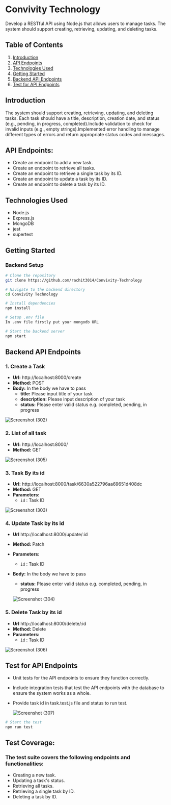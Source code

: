 # Convivity Technology

Develop a RESTful API using Node.js that allows users to manage tasks. The system should support creating, retrieving, updating, and deleting tasks.

## Table of Contents

1. [Introduction](#introduction)
2. [API Endpoints](#api-endpoints)
3. [Technologies Used](#technologies-used)
4. [Getting Started](#getting-started)
5. [Backend API Endpoints](#backend-api-endpoints)
6. [Test for API Endpoints](#test-for-api-endpoints)

## Introduction
The system should support creating, retrieving, updating, and deleting tasks. Each task should have a title, description, creation date, and status (e.g., pending, in progress, completed).Include validation to check for invalid inputs (e.g., empty strings).Implemented error handling to manage different types of errors and return appropriate status codes and messages.


## API Endpoints:
- Create an endpoint to add a new task.
- Create an endpoint to retrieve all tasks.
- Create an endpoint to retrieve a single task by its ID.
- Create an endpoint to update a task by its ID.
- Create an endpoint to delete a task by its ID.


## Technologies Used

- Node.js
- Express.js
- MongoDB
- jest
- supertest


## Getting Started

### Backend Setup

```bash
# Clone the repository
git clone https://github.com/rachit3014/Convivity-Technology

# Navigate to the backend directory
cd Convivity Technology

# Install dependencies
npm install

# Setup .env file
In .env file firstly put your mongodb URL

# Start the backend server
npm start
```

## Backend API Endpoints
### 1. Create a Task

- **Url:** http://localhost:8000/create
- **Method:** POST
- **Body:** In the body we have to pass
  - **title:** Please input title of your task
  - **description:** Please input description of your task
  - **status:** Please enter valid status e.g. completed, pending, in progress 

![Screenshot (302)](https://github.com/rachit3014/Convivity-Technology/assets/84663169/46c90cab-20d0-4cae-bf44-2484550b6268)

### 2. List of all task

- **Url:** http://localhost:8000/
- **Method:** GET

![Screenshot (305)](https://github.com/rachit3014/Convivity-Technology/assets/84663169/1ad5865a-1d5d-44b0-b13a-3bbabb1cb2c2)


### 3. Task By its id

- **Url:** http://localhost:8000/task/6630a522796aa69651d408dc
- **Method:** GET
- **Parameters:**
  -  `id` : Task ID

![Screenshot (303)](https://github.com/rachit3014/Convivity-Technology/assets/84663169/1fe0ab77-6d9c-45b7-817b-ba1ba1721a76)


### 4. Update Task by its id

- **Url**  http://localhost:8000/update/:id
- **Method:** Patch
- **Parameters:**
  -  `id` : Task ID
- **Body:** In the body we have to pass
  - **status:** Please enter valid status e.g. completed, pending, in progress

  ![Screenshot (304)](https://github.com/rachit3014/Convivity-Technology/assets/84663169/539049c3-3966-465e-a5f5-a100043a5885)


### 5. Delete Task by its id

- **Url** http://localhost:8000/delete/:id
- **Method:** Delete
- **Parameters:**
  - `id` : Task ID

![Screenshot (306)](https://github.com/rachit3014/Convivity-Technology/assets/84663169/8ca73636-3e83-4a28-89b5-7695dbbb6ffd)


## Test for API Endpoints

- Unit tests for the API endpoints to ensure they function correctly.
- Include integration tests that test the API endpoints with the database to ensure the system works as a whole.
- Provide task id in task.test.js file and status to run test.

  ![Screenshot (307)](https://github.com/rachit3014/Convivity-Technology/assets/84663169/abfdf1fe-07a3-47d2-a04b-533b1b28ac03)

```bash
# Start the test
npm run test
```
## Test Coverage:
### The test suite covers the following endpoints and functionalities:
- Creating a new task.
- Updating a task's status.
- Retrieving all tasks.
- Retrieving a single task by ID.
- Deleting a task by ID.
